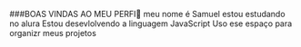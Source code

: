 ###BOAS VINDAS AO MEU PERFI🤙
meu nome é Samuel estou estudando no alura
Estou desevlolvendo a linguagem JavaScript
Uso ese espaço para organizr meus projetos
